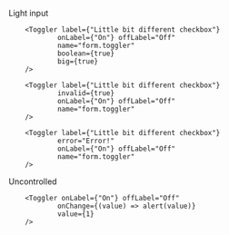 Light input

        <Toggler label={"Little bit different checkbox"}
                onLabel={"On"} offLabel="Off"
                name="form.toggler"
                boolean={true}
                big={true}
        />

        <Toggler label={"Little bit different checkbox"}
                invalid={true}
                onLabel={"On"} offLabel="Off"
                name="form.toggler"
        />

        <Toggler label={"Little bit different checkbox"}
                error="Error!"
                onLabel={"On"} offLabel="Off"
                name="form.toggler"
        />

Uncontrolled

        <Toggler onLabel={"On"} offLabel="Off"
                onChange={(value) => alert(value)}
                value={1}
        />

